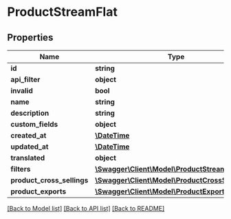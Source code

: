 # ProductStreamFlat

## Properties
Name | Type | Description | Notes
------------ | ------------- | ------------- | -------------
**id** | **string** |  | [optional] 
**api_filter** | **object** |  | [optional] 
**invalid** | **bool** |  | [optional] 
**name** | **string** |  | 
**description** | **string** |  | [optional] 
**custom_fields** | **object** |  | [optional] 
**created_at** | [**\DateTime**](\DateTime.md) |  | 
**updated_at** | [**\DateTime**](\DateTime.md) |  | [optional] 
**translated** | **object** |  | [optional] 
**filters** | [**\Swagger\Client\Model\ProductStreamFilterFlat**](ProductStreamFilterFlat.md) |  | [optional] 
**product_cross_sellings** | [**\Swagger\Client\Model\ProductCrossSellingFlat**](ProductCrossSellingFlat.md) |  | [optional] 
**product_exports** | [**\Swagger\Client\Model\ProductExportFlat**](ProductExportFlat.md) |  | [optional] 

[[Back to Model list]](../../README.md#documentation-for-models) [[Back to API list]](../../README.md#documentation-for-api-endpoints) [[Back to README]](../../README.md)

